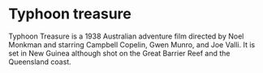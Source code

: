 # Typhoon treasure

Typhoon Treasure is a 1938 Australian adventure film directed by Noel Monkman and starring Campbell Copelin, Gwen Munro, and Joe Valli. It is set in New Guinea although shot on the Great Barrier Reef and the Queensland coast.